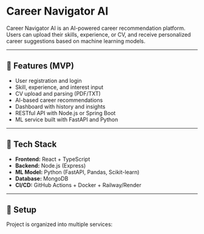 # Career Navigator AI

Career Navigator AI is an AI-powered career recommendation platform. Users can upload their skills, experience, or CV, and receive personalized career suggestions based on machine learning models.

---

## 🧩 Features (MVP)

- User registration and login
- Skill, experience, and interest input
- CV upload and parsing (PDF/TXT)
- AI-based career recommendations
- Dashboard with history and insights
- RESTful API with Node.js or Spring Boot
- ML service built with FastAPI and Python

---

## 🧰 Tech Stack

- **Frontend:** React + TypeScript
- **Backend:** Node.js (Express)
- **ML Model:** Python (FastAPI, Pandas, Scikit-learn)
- **Database:** MongoDB
- **CI/CD:** GitHub Actions + Docker + Railway/Render

---

## 🚀 Setup

Project is organized into multiple services:
